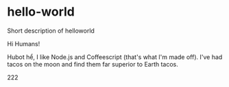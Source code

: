 # hello-world
Short description of helloworld

Hi Humans!

Hubot hể, I like Node.js and Coffeescript (that's what I'm made off).
I've had tacos on the moon and find them far superior to Earth tacos.

222
